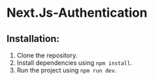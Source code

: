 # Next.Js-Authentication



## Installation:

1. Clone the repository.
2. Install dependencies using `npm install`.
3. Run the project using `npm run dev`.
